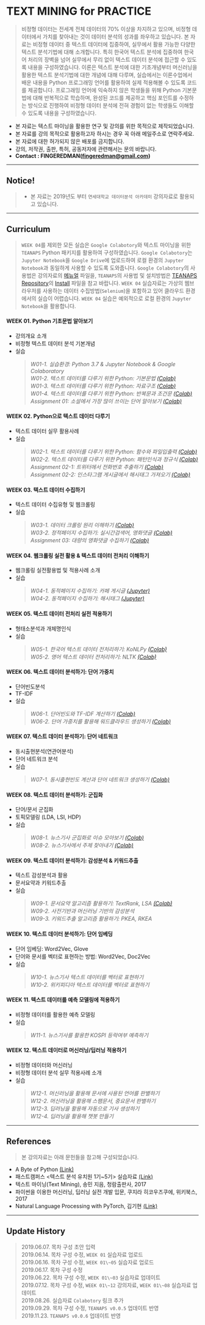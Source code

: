 # TEXT MINING for PRACTICE 

> 비정형 데이터는 전세계 전체 데이터의 70% 이상을 차지하고 있으며, 비정형 데이터에서 가치를 찾아내는 것이 데이터 분석의 성과를 좌우하고 있습니다. 본 자료는 비정형 데이터 중 텍스트 데이터에 집중하여, 실무에서 활용 가능한 다양한 텍스트 분석기법에 대해 소개합니다. 특히 한국어 텍스트 분석에 집중하여 한국어 처리의 장벽을 넘어 실무에서 무리 없이 텍스트 데이터 분석에 접근할 수 있도록 내용을 구성하였습니다. 이론은 텍스트 분석에 대한 기초개념부터 머신러닝을 활용한 텍스트 분석기법에 대한 개념에 대해 다루며, 실습에서는 이론수업에서 배운 내용을 Python 프로그래밍 언어를 활용하여 실제 적용해볼 수 있도록 코드를 제공합니다. 프로그래밍 언어에 익숙하지 않은 학생들을 위해 Python 기본문법에 대해 반복적으로 학습하며, 완성된 코드를 제공하고 핵심 포인트를 수정하는 방식으로 진행하여 비정형 데이터 분석에 전혀 경험이 없는 학생들도 이해할 수 있도록 내용을 구성하였습니다.

- 본 자료는 텍스트 마이닝을 활용한 연구 및 강의를 위한 목적으로 제작되었습니다.
- 본 자료를 강의 목적으로 활용하고자 하시는 경우 꼭 아래 메일주소로 연락주세요.
- 본 자료에 대한 허가되지 않은 배포를 금지합니다.
- 강의, 저작권, 출판, 특허, 공동저자에 관련해서는 문의 바랍니다.
- **Contact : FINGEREDMAN(fingeredman@gmail.com)**

---
## Notice!
> - 본 자료는 2019년도 부터 `연세대학교 데이터분석 아카데미` 강의자료로 활용되고 있습니다.

---
## Curriculum

> `WEEK 04`를 제외한 모든 실습은 `Google Colabotory`와 텍스트 마이닝을 위한 `TEANAPS` Python 패키지를 활용하여 구성하였습니다. `Google Colabotory`는 `Jupyter Notebook`을 `Google Drive`에 업로드하여 로컬 환경의 `Jupyter Notebook`과 동일하게 사용할 수 있도록 도와줍니다. `Google Colabotory`의 사용법은 강의자료의 [메뉴얼](https://github.com/fingeredman/text-mining-for-practice/blob/master/lecture-note/text-mining-for-practice-appendix.pdf) 파일을, `TEANAPS`의 사용법 및 설치방법은 [TEANAPS Repository](https://github.com/fingeredman/teanaps)의 [Install](https://github.com/fingeredman/teanaps) 파일을 참고 바랍니다. `WEEK 04` 실습자료는 가상의 웹브라우저를 사용하는 데이터 수집방법(`Selenium`)을 포함하고 있어 클라우드 환경에서의 실습이 어렵습니다. `WEEK 04` 실습은 예외적으로 로컬 환경의 `Jupyter Notebook`을 활용합니다.

#### WEEK 01. Python 기초문법 알아보기
- 강의개요 소개
- 비정형 텍스트 데이터 분석 기본개념
- 실습  
  > _W01-1. 실습환경: Python 3.7 & Jupyter Notebook & Google Colaboratory_  
  > _W01-2. 텍스트 데이터를 다루기 위한 Python: 기본문법 [(Colab)](https://colab.research.google.com/github/fingeredman/text-mining-for-practice/blob/master/practice-note/week_01/W01-2_text-mining-for-practice_python-basic.ipynb)_  
  > _W01-3. 텍스트 데이터를 다루기 위한 Python: 자료구조 [(Colab)](https://colab.research.google.com/github/fingeredman/text-mining-for-practice/blob/master/practice-note/week_01/W01-3_text-mining-for-practice_python-data-structure.ipynb)_  
  > _W01-4. 텍스트 데이터를 다루기 위한 Python: 반복문과 조건문 [(Colab)](https://colab.research.google.com/github/fingeredman/text-mining-for-practice/blob/master/practice-note/week_01/W01-4_text-mining-for-practice_python-conditional%26loop.ipynb)_  
  > _Assignment 01: 소설에서 가장 많이 쓰이는 단어 알아보기 [(Colab)](https://colab.research.google.com/github/fingeredman/text-mining-for-practice/blob/master/practice-note/week_01/ASSIGNMENT01_novel-word-count.ipynb)_  

#### WEEK 02. Python으로 텍스트 데이터 다루기
- 텍스트 데이터 실무 활용사례
- 실습  
  > _W02-1. 텍스트 데이터를 다루기 위한 Python: 함수와 파일입출력 [(Colab)](https://colab.research.google.com/github/fingeredman/text-mining-for-practice/blob/master/practice-note/week_02/W02-1_text-mining-for-practice_python-function%26file.ipynb)_  
  > _W02-2. 텍스트 데이터를 다루기 위한 Python: 패턴인식과 정규식 [(Colab)](https://colab.research.google.com/github/fingeredman/text-mining-for-practice/blob/master/practice-note/week_02/W02-2_text-mining-for-practice_python-regex.ipynb)_  
  > _Assignment 02-1: 트위터에서 전화번호 추출하기 [(Colab)](https://colab.research.google.com/github/fingeredman/text-mining-for-practice/blob/master/practice-note/week_02/ASSIGNMENT02-1_twitter-phone-number.ipynb)_  
  > _Assignment 02-2: 인스타그램 게시글에서 해시태그 가져오기 [(Colab)](https://colab.research.google.com/github/fingeredman/text-mining-for-practice/blob/master/practice-note/week_02/ASSIGNMENT02-2_instagram-hashtag.ipynb)_  

#### WEEK 03. 텍스트 데이터 수집하기
- 텍스트 데이터 수집유형 및 웹크롤링 
- 실습  
  > _W03-1. 데이터 크롤링 원리 이해하기 [(Colab)](https://colab.research.google.com/github/fingeredman/text-mining-for-practice/blob/master/practice-note/week_03/W03-1_text-mining-for-practice_python-crawling-intro.ipynb)_  
  > _W03-2. 정적페이지 수집하기: 실시간검색어, 영화댓글 [(Colab)](https://colab.research.google.com/github/fingeredman/text-mining-for-practice/blob/master/practice-note/week_03/W03-2_text-mining-for-practice_python-crawling-practice-1.ipynb)_  
  > _Assignment 03: 대량의 영화댓글 수집하기 [(Colab)](https://colab.research.google.com/github/fingeredman/text-mining-for-practice/blob/master/practice-note/week_03/ASSIGNMENT01_movie-comment-crawler.ipynb)_  
  
#### WEEK 04. 웹크롤링 실전 활용 & 텍스트 데이터 전처리 이해하기
- 웹크롤링 실전활용법 및 적용사례 소개
- 실습  
  > _W04-1. 동적페이지 수집하기: 카페 게시글 [(Jupyter)](https://github.com/fingeredman/text-mining-for-practice/blob/master/practice-note/week_04/W04-1_text-mining-for-practice_python-crawling-practice-2.ipynb)_  
  > _W04-2. 동적페이지 수집하기: 해시태그 [(Jupyter)](https://github.com/fingeredman/text-mining-for-practice/blob/master/practice-note/week_04/W04-2_text-mining-for-practice_python-crawling-practice-3.ipynb)_  
  
#### WEEK 05. 텍스트 데이터 전처리 실전 적용하기
- 형태소분석과 개체명인식
- 실습  
  > _W05-1. 한국어 텍스트 데이터 전처리하기: KoNLPy [(Colab)](https://colab.research.google.com/github/fingeredman/text-mining-for-practice/blob/master/practice-note/week_05/W05-1_text-mining-for-practice_python-korean-nlp.ipynb)_  
  > _W05-2. 영어 텍스트 데이터 전처리하기: NLTK [(Colab)](https://colab.research.google.com/github/fingeredman/text-mining-for-practice/blob/master/practice-note/week_05/W05-2_text-mining-for-practice_python-english-nlp.ipynb)_

#### WEEK 06. 텍스트 데이터 분석하기: 단어 가중치
- 단어빈도분석
- TF-IDF
- 실습  
  > _W06-1. 단어빈도와 TF-IDF 계산하기 [(Colab)](https://colab.research.google.com/github/fingeredman/text-mining-for-practice/blob/master/practice-note/week_06/W06-1_text-mining-for-practice_python-tf-idf.ipynb)_  
  > _W06-2. 단어 가중치를 활용해 워드클라우드 생성하기 [(Colab)](https://colab.research.google.com/github/fingeredman/text-mining-for-practice/blob/master/practice-note/week_06/W06-2_text-mining-for-practice_python-wordcloud.ipynb)_

#### WEEK 07. 텍스트 데이터 분석하기: 단어 네트워크
- 동시출현분석(연관어분석)
- 단어 네트워크 분석
- 실습  
  > _W07-1. 동시출현빈도 계산과 단어 네트워크 생성하기 [(Colab)](https://colab.research.google.com/github/fingeredman/text-mining-for-practice/blob/master/practice-note/week_07/W07-1_text-mining-for-practice_python-co-word.ipynb)_  

#### WEEK 08. 텍스트 데이터 분석하기: 군집화
- 단어/문서 군집화
- 토픽모델링 (LDA, LSI, HDP)
- 실습  
  > _W08-1. 뉴스기사 군집화로 이슈 모아보기 [(Colab)](https://colab.research.google.com/github/fingeredman/text-mining-for-practice/blob/master/practice-note/week_08/W08-1_text-mining-for-practice_python-clustering.ipynb)_  
  > _W08-2. 뉴스기사에서 주제 찾아내기 [(Colab)](https://colab.research.google.com/github/fingeredman/text-mining-for-practice/blob/master/practice-note/week_08/W08_2_text_mining_for_practice_python_topic_modeling.ipynb)_  
  
#### WEEK 09. 텍스트 데이터 분석하기: 감성분석 & 키워드추출
- 텍스트 감성분석과 활용
- 문서요약과 키워드추출
- 실습  
  > _W09-1. 문서요약 알고리즘 활용하기: TextRank, LSA [(Colab)](https://colab.research.google.com/github/fingeredman/text-mining-for-practice/blob/master/practice-note/week_09/W09-1_text-mining-for-practice_python-summarization.ipynb)_  
  > _W09-2. 사전기반과 머신러닝 기반의 감성분석_  
  > _W09-3. 키워드추출 알고리즘 활용하기: PKEA, RKEA_

#### WEEK 10. 텍스트 데이터 분석하기: 단어 임베딩
- 단어 임베딩: Word2Vec, Glove
- 단어와 문서를 벡터로 표현하는 방법: Word2Vec, Doc2Vec
- 실습  
  > _W10-1. 뉴스기사 텍스트 데이터를 벡터로 표현하기_  
  > _W10-2. 위키피디아 텍스트 데이터를 벡터로 표현하기_

#### WEEK 11. 텍스트 데이터를 예측 모델링에 적용하기
- 비정형 데이터를 활용한 예측 모델링
- 실습  
  > _W11-1. 뉴스기사를 활용한 KOSPI 등락여부 예측하기_

#### WEEK 12. 텍스트 데이터로 머신러닝/딥러닝 적용하기
- 비정형 데이터와 머신러닝
- 비정형 데이터 분석 실무 적용사례 소개
- 실습  
  > _W12-1. 머신러닝을 활용해 문서에 사용된 언어를 판별하기_  
  > _W12-2. 머신러닝을 활용해 스팸문서, 중요문서 판별하기_  
  > _W12-3. 딥러닝을 활용해 자동으로 기사 생성하기_  
  > _W12-4. 딥러닝을 활용해 챗봇 만들기_  

---
## References
> 본 강의자료는 아래 문헌들을 참고해 구성되었습니다.
- A Byte of Python [(Link)](https://python.swaroopch.com/)
- 패스트캠퍼스 <텍스트 분석 유치원 1기~5기> 실습자료 [(Link)](https://www.fastcampus.co.kr/data_class_textmining/)
- 텍스트 마이닝(Text Mining), 송민 지음, 청람출판사, 2017
- 파이썬을 이용한 머신러닝, 딥러닝 실전 개발 입문, 쿠지라 히코우즈쿠에, 위키북스, 2017
- Natural Language Processing with PyTorch, 김기현 [(Link)](https://kh-kim.gitbook.io/natural-language-processing-with-pytorch/)

---
## Update History
> 2019.06.07. 목차 구성 초안 입력  
> 2019.06.14. 목차 구성 수정, `WEEK 01` 실습자료 업로드    
> 2019.06.16. 목차 구성 수정, `WEEK 01\~05` 실습자료 업로드    
> 2019.06.17. 목차 구성 수정    
> 2019.06.22. 목차 구성 수정, `WEEK 01\~03` 실습자료 업데이트  
> 2019.07.12. 목차 구성 수정, `WEEK 01\~12` 강의자료, `WEEK 01\~08` 실습자료 업데이트  
> 2019.08.26. 실습자료 `Colabotory` 링크 추가  
> 2019.09.29. 목차 구성 수정, `TEANAPS v0.0.5` 업데이트 반영  
> 2019.11.23. `TEANAPS v0.0.6` 업데이트 반영  
